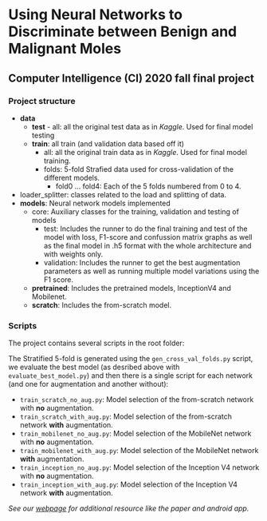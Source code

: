 # Using Neural Networks to Discriminate between Benign and Malignant Moles
## Computer Intelligence (CI) 2020 fall final project



### Project structure

* **data**
  * **test** - all: all the original test data as in *Kaggle*. Used for final model testing
  * **train**: all train (and validation data based off it)
    * all: all the original train data as in *Kaggle*. Used for final model training.
    * folds: 5-fold Strafied data used for cross-validation of the different models.
      * fold0 ... fold4: Each of the 5 folds numbered from 0 to 4.
* loader_splitter: classes related to the load and splitting of data.
* **models**: Neural network models implemented
  * core: Auxiliary classes for the training, validation and testing of models
    * test: Includes the runner to do the final training and test of the model with loss, F1-score and confussion matrix
    graphs as well as the final model in .h5 format with the whole architecture and with weights only.
    * validation: Includes the runner to get the best augmentation parameters as well as running multiple model 
      variations using the F1 score.  
  * **pretrained**: Includes the pretrained models, InceptionV4 and Mobilenet.
  * **scratch**: Includes the from-scratch model.  

### Scripts

The project contains several scripts in the root folder:

The Stratified 5-fold is generated using the `gen_cross_val_folds.py` script, we evaluate the best model (as desribed
above with `evaluate_best_model.py`) and then there is a single script for each network (and one for augmentation and
another without):

* `train_scratch_no_aug.py`: Model selection of the from-scratch network with **no** augmentation.
* `train_scratch_with_aug.py`: Model selection of the from-scratch network **with** augmentation.
* `train_mobilenet_no_aug.py`: Model selection of the MobileNet network with **no** augmentation.
* `train_mobilenet_with_aug.py`: Model selection of the MobileNet network **with** augmentation.
* `train_inception_no_aug.py`: Model selection of the Inception V4 network with **no** augmentation.
* `train_inception_with_aug.py`: Model selection of the Inception V4 network **with** augmentation.

*See our [webpage](https://skin-moles.web.app/) for additional resource like the paper and android app.*
